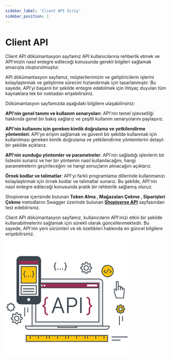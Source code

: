 ```yaml
---
sidebar_label: 'Client API Giriş'
sidebar_position: 1
---
```


# Client API

Client API dökümantasyon sayfamız API kullanıcılarına rehberlik etmek ve API'mizin nasıl entegre edileceği konusunda gerekli bilgileri sağlamak amacıyla oluşturulmuştur.

API dökümantasyon sayfamız, müşterilerimizin ve geliştiricilerin işlerini kolaylaştırmak ve geliştirme sürecini hızlandırmak için tasarlanmıştır. Bu sayede, API'yi başarılı bir şekilde entegre edebilmek için ihtiyaç duyulan tüm kaynaklara tek bir noktadan erişebilirsiniz.

Dökümantasyon sayfamızda aşağıdaki bilgilere ulaşabilirsiniz:

**API'nin genel tanımı ve kullanım senaryoları**: API'nin temel işlevselliği hakkında genel bir bakış sağlarız ve çeşitli kullanım senaryolarını paylaşırız.

**API'nin kullanımı için gereken kimlik doğrulama ve yetkilendirme yöntemleri**: API'ye erişim sağlamak ve güvenli bir şekilde kullanmak için kullanılması gereken kimlik doğrulama ve yetkilendirme yöntemlerini detaylı bir şekilde açıklarız.

**API'nin sunduğu yöntemler ve parametreler**: API'nin sağladığı işlevlerin bir listesini sunarız ve her bir yöntemin nasıl kullanılacağını, hangi parametrelerin geçirileceğini ve hangi sonuçların alınacağını açıklarız.

**Örnek kodlar ve talimatlar**: API'yi farklı programlama dillerinde kullanmanızı kolaylaştırmak için örnek kodlar ve talimatlar sunarız. Bu şekilde, API'nin nasıl entegre edileceği konusunda pratik bir rehberlik sağlamış oluruz.

Shopiverse içerisinde bulunan **Token Alma , Mağazaları Çekme , Siparişleri Çekme** metodlarını  Swagger üzerinde bulunan **[Shopiverse API](https://api.shopiverse.com/swagger/index.html "Shopiverse API")** sayfasından test edebilrisniz.

Client API dökümantasyon sayfamız, kullanıcıların API'mizi etkin bir şekilde kullanabilmelerini sağlamak için sürekli olarak güncellenmektedir. Bu sayede, API'nin yeni sürümleri ve ek özellikleri hakkında en güncel bilgilere erişebilirsiniz.

![API](../../static/img/api11.png)